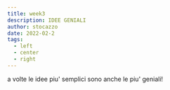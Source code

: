 ```yaml
---
title: week3
description: IDEE GENIALI
author: stocazzo
date: 2022-02-2
tags:
  - left
  - center
  - right
---
```


a volte le idee piu' semplici sono anche le piu' geniali!
